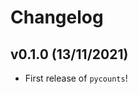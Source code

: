 # Changelog

<!--next-version-placeholder-->

## v0.1.0 (13/11/2021)

- First release of `pycounts`!
